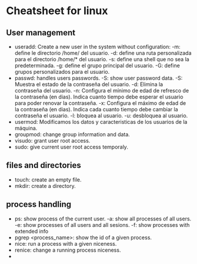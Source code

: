 # Cheatsheet for linux

## User management
- useradd: Create a new user in the system without configuration:
	-m: define le directorio /home/ del usuario.
	-d: define una ruta personalizada para el directorio /home/* del usuario.
	-s: define una shell que no sea la predeterminada.
	-g: define el grupo principal del usuario.
	-G: define grupos personalizados para el usuario.
- passwd: handles users passwords.
	-S: show user password data.
	-S: Muestra el estado de la contraseña del usuario.
	-d: Elimina la contraseña del usuario.
	-n: Configura el mínimo de edad de refresco de la contraseña (en dias). Indica cuanto tiempo debe esperar el usuario para poder renovar la contraseña.
	-x: Configura el máximo de edad de la contraseña (en dias). Indica cada cuanto tiempo debe cambiar la contraseña el usuario.
	-l: bloquea al usuario.
	-u: desbloquea al usuario.	
- usermod: Modificamos los datos y caracteristicas de los usuarios de la máquina.
- groupmod: change group information and data.
- visudo: grant user root access.
- sudo: give current user root access temporaly.

## files and directories
- touch: create an empty file.
- mkdir: create a directory.


## process handling
- ps: show process of the current user.
	-a: show all processes of all users.
	-e: show processes of all users and all sesions.
	-f: show processes with extended info
- pgrep <process_name>: show the id of a given process.
- nice: run a process with a given niceness.
- renice: change a running process niceness.
- 
